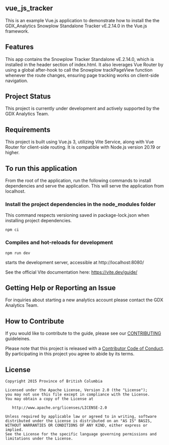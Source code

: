 ## vue_js_tracker

This is an example Vue.js application to demonstrate how to install the the GDX_Analytics Snowplow Standalone Tracker vE.2.14.0 in the Vue.js framework.

## Features

This app contains the Snowplow Tracker Standalone vE.2.14.0, which is installed in the header
section of index.html. It also leverages Vue Router by using a global after-hook to call the Snowplow trackPageView function whenever the route changes, ensuring page tracking works on client-side navigation.

## Project Status 

This project is currently under development and actively supported by the GDX Analytics Team.

## Requirements

This project is built using Vue.js 3, utilizing Vite Service, along with Vue Router for client-side routing. It is compatible with Node.js version 20.19 or higher.

## To run this application

From the root of the application, run the following commands to install dependencies and serve the application. This will serve the application from localhost.

### Install the project dependencies in the node_modules folder

This command respects versioning saved in package-lock.json when installing project dependencies. 

```
npm ci
```

### Compiles and hot-reloads for development

```
npm run dev
```
starts the development server, accessible at http://localhost:8080/ 

See the official Vite documentation here: https://vite.dev/guide/

## Getting Help or Reporting an Issue
 
For inquiries about starting a new analytics account please contact the GDX Analytics Team.

## How to Contribute
 
If you would like to contribute to the guide, please see our [CONTRIBUTING](CONTRIBUTING.md) guideleines.
 
Please note that this project is released with a [Contributor Code of Conduct](CODE_OF_CONDUCT.md). By participating in this project you agree to abide by its terms.
 
## License
```
Copyright 2015 Province of British Columbia
 
Licensed under the Apache License, Version 2.0 (the "License");
you may not use this file except in compliance with the License.
You may obtain a copy of the License at
 
   http://www.apache.org/licenses/LICENSE-2.0
 
Unless required by applicable law or agreed to in writing, software
distributed under the License is distributed on an "AS IS" BASIS,
WITHOUT WARRANTIES OR CONDITIONS OF ANY KIND, either express or implied.
See the License for the specific language governing permissions and limitations under the License.
```
